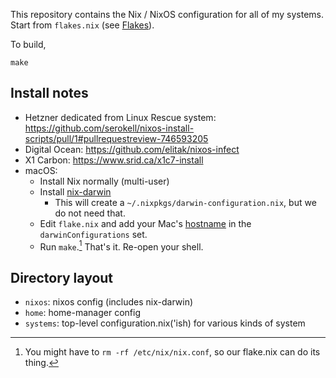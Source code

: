 This repository contains the Nix / NixOS configuration for all of my systems. Start from `flakes.nix` (see [Flakes](https://nixos.wiki/wiki/Flakes)).

To build,

```sh-session
make
```

## Install notes

- Hetzner dedicated from Linux Rescue system: https://github.com/serokell/nixos-install-scripts/pull/1#pullrequestreview-746593205
- Digital Ocean: https://github.com/elitak/nixos-infect
- X1 Carbon: https://www.srid.ca/x1c7-install
- macOS: 
    - Install Nix normally (multi-user)
    - Install [nix-darwin](https://github.com/LnL7/nix-darwin) 
        - This will create a `~/.nixpkgs/darwin-configuration.nix`, but we do not need that. 
    - Edit `flake.nix` and add your Mac's [hostname](https://support.apple.com/en-ca/guide/mac-help/mchlp2322/mac) in the `darwinConfigurations` set.
    - Run `make`.[^cleanup] That's it. Re-open your shell.

[^cleanup]: You might have to `rm -rf /etc/nix/nix.conf`, so our flake.nix can do its thing.

## Directory layout 

- `nixos`: nixos config (includes nix-darwin)
- `home`: home-manager config
- `systems`: top-level configuration.nix('ish) for various kinds of system
